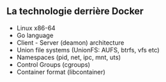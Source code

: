 ## La technologie derrière Docker

* Linux x86-64
* Go language
* Client - Server (deamon) architecture
* Union file systems (UnionFS: AUFS, btrfs, vfs etc)
* Namespaces (pid, net, ipc, mnt, uts)
* Control Groups (cgroups)
* Container format (libcontainer)
